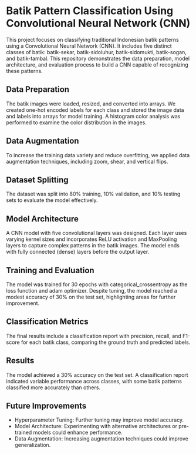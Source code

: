 # Batik Pattern Classification Using Convolutional Neural Network (CNN)
This project focuses on classifying traditional Indonesian batik patterns using a Convolutional Neural Network (CNN). 
It includes five distinct classes of batik: batik-sekar, batik-sidoluhur, batik-sidomukti, batik-sogan, and batik-tambal. 
This repository demonstrates the data preparation, model architecture, and evaluation process to build a CNN capable of recognizing these patterns.

## Data Preparation
The batik images were loaded, resized, and converted into arrays. We created one-hot encoded labels for each class and stored the image data and labels into arrays for model training. 
A histogram color analysis was performed to examine the color distribution in the images.

## Data Augmentation
To increase the training data variety and reduce overfitting, we applied data augmentation techniques, including zoom, shear, and vertical flips.

## Dataset Splitting
The dataset was split into 80% training, 10% validation, and 10% testing sets to evaluate the model effectively.

## Model Architecture
A CNN model with five convolutional layers was designed. Each layer uses varying kernel sizes and incorporates ReLU activation and MaxPooling layers to capture complex patterns in the batik images. 
The model ends with fully connected (dense) layers before the output layer.

## Training and Evaluation
The model was trained for 30 epochs with categorical_crossentropy as the loss function and adam optimizer. 
Despite tuning, the model reached a modest accuracy of 30% on the test set, highlighting areas for further improvement.

## Classification Metrics
The final results include a classification report with precision, recall, and F1-score for each batik class, comparing the ground truth and predicted labels.

## Results
The model achieved a 30% accuracy on the test set. A classification report indicated variable performance across classes, with some batik patterns classified more accurately than others.

## Future Improvements
- Hyperparameter Tuning: Further tuning may improve model accuracy.
- Model Architecture: Experimenting with alternative architectures or pre-trained models could enhance performance.
- Data Augmentation: Increasing augmentation techniques could improve generalization.
